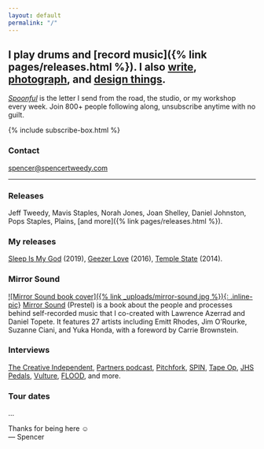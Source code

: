 ```yaml
---
layout: default
permalink: "/"
---
```


## I play drums and [record music]({% link pages/releases.html %}). I also [write](), [photograph](), and [design things]().

[*Spoonful*]() is the letter I send from the road, the studio, or my workshop every week. Join 800+ people following along, unsubscribe anytime with no guilt.

{% include subscribe-box.html %}

### Contact
[spencer@spencertweedy.com](mailto:spencer@spencertweedy.com)

***

### Releases
Jeff Tweedy, Mavis Staples, Norah Jones, Joan Shelley, Daniel Johnston, Pops Staples, Plains, [and more]({% link pages/releases.html %}).

### My releases
[Sleep Is My God](https://spencertweedy.bandcamp.com/album/sleep-is-my-god) (2019), [Geezer Love](https://spencertweedy.bandcamp.com/album/geezer-love) (2016), [Temple State](https://spencertweedy.bandcamp.com/track/temple-state) (2014).

### Mirror Sound
[![Mirror Sound book cover]({% link _uploads/mirror-sound.jpg %}){: .inline-pic}](https://mirrorsoundbook.com)
[Mirror Sound](https://mirrorsoundbook.com) (Prestel) is a book about the people and processes behind self-recorded music that I co-created with Lawrence Azerrad and Daniel Topete. It features 27 artists including Emitt Rhodes, Jim O’Rourke, Suzanne Ciani, and Yuka Honda, with a foreword by Carrie Brownstein.

### Interviews
[The Creative Independent](https://thecreativeindependent.com/people/spencer-tweedy-on-doing-your-own-thing/), [Partners podcast](https://partners.show/episodes/jeff-and-spencer), [Pitchfork](https://pitchfork.com/features/family-matters/lots-of-people-wish-jeff-tweedy-were-their-dad-for-spencer-tweedy-its-a-reality/), [SPIN](https://www.spin.com/2022/01/jeff-tweedy-spencer-tweedy-dad-rock/), [Tape Op](https://tapeop.com/interviews/132/spencer-tweedy/), [JHS Pedals](https://www.youtube.com/watch?v=0L0m37X-I-0), [Vulture](https://www.vulture.com/2020/10/spencer-tweedy-interview-mirror-sound-jeff.html), [FLOOD](https://floodmagazine.com/83558/in-conversation-spencer-tweedy-mirror-sound/), and more.

### Tour dates
…

Thanks for being here ☺&#xFE0E;  
— Spencer
